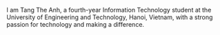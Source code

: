 I am Tang The Anh, a fourth-year Information Technology student at the University of Engineering and Technology, Hanoi, Vietnam, with a strong passion for technology and making a difference.
